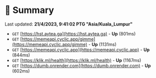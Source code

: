 # 📖 Summary
Last updated: **21/4/2023, 9:41:02 PTG "Asia/Kuala_Lumpur"**

- `GET` [https://hst.aytea.ga](https://hst.aytea.ga) - **Up** (801ms)
- `GET` [https://memeapi.cyclic.app/gimme](https://memeapi.cyclic.app/gimme) - **Up** (1131ms)
- `GET` [https://memeapi.cyclic.app](https://memeapi.cyclic.app) - **Up** (844ms)
- `GET` [https://klik.ml/health](https://klik.ml/health) - **Up** (1167ms)
- `GET` [https://dumb.onrender.com](https://dumb.onrender.com) - **Up** (602ms)
